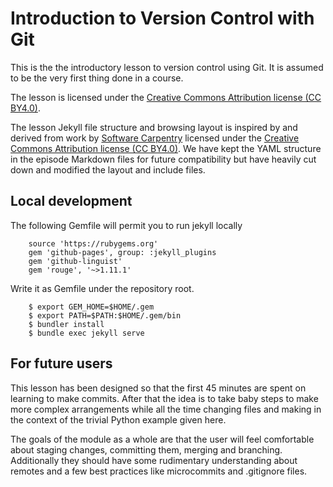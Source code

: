 # Introduction to Version Control with Git

This is the the introductory lesson to version control using Git. It is
assumed to be the very first thing done in a course.


The lesson is licensed under the [Creative Commons Attribution license (CC
BY4.0)](https://creativecommons.org/licenses/by/4.0/).

The lesson Jekyll file structure and browsing layout is inspired by and derived from
work by [Software Carpentry](http://software-carpentry.org) licensed under the
[Creative Commons Attribution license (CC BY4.0)](https://creativecommons.org/licenses/by/4.0/).
We have kept the YAML structure in the episode Markdown files for future compatibility
but have heavily cut down and modified the layout and include files.


## Local development

The following Gemfile will permit you to run jekyll locally

        source 'https://rubygems.org'
        gem 'github-pages', group: :jekyll_plugins
        gem 'github-linguist'
        gem 'rouge', '~>1.11.1'

Write it as Gemfile under the repository root.

        $ export GEM_HOME=$HOME/.gem
        $ export PATH=$PATH:$HOME/.gem/bin
        $ bundler install
        $ bundle exec jekyll serve

## For future users

This lesson has been designed so that the first 45 minutes are spent on
learning to make commits. After that the idea is to take baby steps to make
more complex arrangements while all the time changing files and making in the
context of the trivial Python example given here.

The goals of the module as a whole are that the user will feel comfortable
about staging changes, committing them, merging and branching. Additionally
they should have some rudimentary understanding about remotes and a few best
practices like microcommits and .gitignore files.
